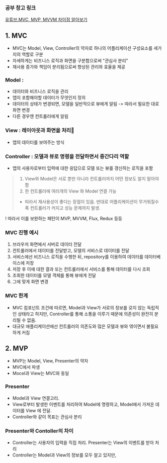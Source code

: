 ### 공부 창고 링크
[유튜브.MVC, MVP, MVVM 차이점 알아보기](https://www.youtube.com/watch?v=bjVAVm3t5cQ)

## 1. MVC
- MVC는 Model, View, Controller의 약자로 하나의 어플리케이션 구성요소를 세가지의 역할로 구분
- 자세하게는 비즈니스 로직과 화면을 구분함으로써 "관심사 분리"
- 재사용 증가와 책임이 분리됨으로써 향상된 관리와 효율을 제공 

### Model :
- 데이터와 비즈니스 로직을 관리
- 앱이 포함해야할 데이터가 무엇인지 정의
- 데이터의 상태가 변경되면, 모델을 일반적으로 뷰에게 알림 -> 따라서 필요한 대로 화면 변경
- 다른 경우엔 컨트롤러에게 알림
  
### View : 레이아웃과 화면을 처리
- 앱의 데이터를 보여주는 방식
  
### Controller : 모델과 뷰로 명령을 전달하면서 중간다리 역할
- 앱의 사용자로부터 입력에 대한 응답으로 모델 또는 뷰를 갱신하는 로직을 포함

> 1) View와 Model은 서로 뿐만 아니라 컨트롤러까지 어떤 정보도 알지 말아야 함
> 2) 한 컨트롤러에 여러개의 View 와 Model 연결 가능 <br>
> - 따라서 재사용성이 좋다는 장점이 있음. 반대로 어플리케이션이 무거워질수록 컨트롤러가 커지고 성능 문제까지 발생.

! 따라서 이를 보완하는 패턴이 MVP, MVVM, Flux, Redux 등등

### MVC 진행 예시
1) 브라우저 화면에서 서버로 데이터 전달
2) 컨트롤러에서 데이터를 전달받고, 모델의 서비스로 데이터를 전달
3) 서비스에선 비즈니스 로직을 수행한 뒤, repository를 이용하여 데이터를 데이터베이스에 저장
4) 저장 후 이에 대한 결과 또는 컨트롤러에서 서비스를 통해 데이터를 다시 조회
5) 조회한 데이터를 모델 객체를 통해 뷰에게 전달
6) 그에 맞게 화면 변경

### MVC 한계
- MVC 컴포넌트 조건에 따르면, Model과 View가 서로의 정보를 갖지 않는 독립적인 상태라고 하지만, Controller를 통해 소통을 이루기 때문에 의존성이 완전히 분리될 수 없음.
- 대규모 애플리케이션에선 컨트롤러의 의존도와 많은 모델과 뷰와 엮이면서 불필요하게 커짐

## 2. MVP
- MVP는 Model, View, Presenter의 약자
- MVC에서 파생
- Mocel과 View는 MVC와 동일

### Presenter
- Model과 View 연결고리.
- View로부터 발생한 이벤트를 처리하여 Model에 명령하고, Model에서 가져온 데이터를 View 에 전달.
- Controller와 같이 목표는 관심사 분리

### Presenter와 Contoller의 차이
- Controller는 사용자의 입력을 직접 처리. Presenter는 View의 이벤트를 받아 처리
- Controller는 Model과 View의 정보를 모두 알고 있지만,

